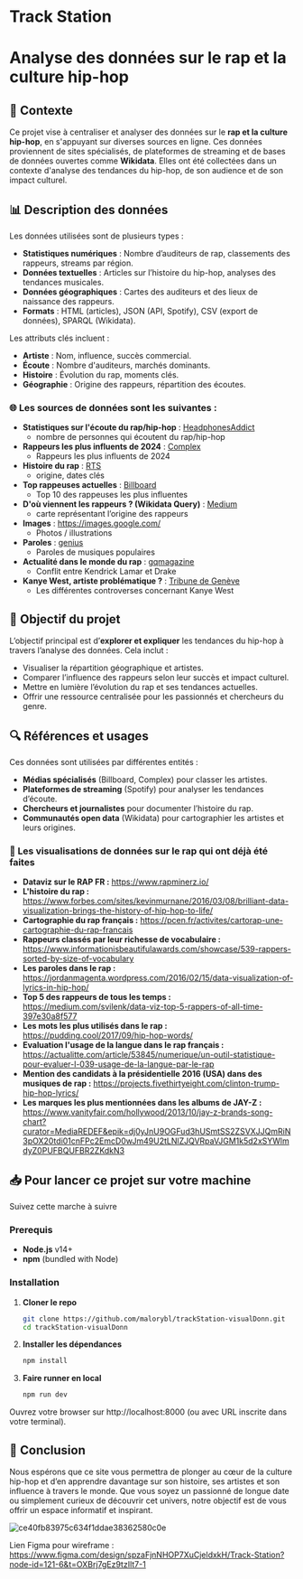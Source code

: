 # Track Station

# Analyse des données sur le rap et la culture hip-hop

## 📌 Contexte

Ce projet vise à centraliser et analyser des données sur le **rap et la culture hip-hop**, en s'appuyant sur diverses sources en ligne. Ces données proviennent de sites spécialisés, de plateformes de streaming et de bases de données ouvertes comme **Wikidata**. Elles ont été collectées dans un contexte d'analyse des tendances du hip-hop, de son audience et de son impact culturel.

## 📊 Description des données

Les données utilisées sont de plusieurs types :

- **Statistiques numériques** : Nombre d’auditeurs de rap, classements des rappeurs, streams par région.
- **Données textuelles** : Articles sur l’histoire du hip-hop, analyses des tendances musicales.
- **Données géographiques** : Cartes des auditeurs et des lieux de naissance des rappeurs.
- **Formats** : HTML (articles), JSON (API, Spotify), CSV (export de données), SPARQL (Wikidata).

Les attributs clés incluent :

- **Artiste** : Nom, influence, succès commercial.
- **Écoute** : Nombre d'auditeurs, marchés dominants.
- **Histoire** : Évolution du rap, moments clés.
- **Géographie** : Origine des rappeurs, répartition des écoutes.

### 🌐 Les sources de données sont les suivantes :

- **Statistiques sur l'écoute du rap/hip-hop** : [HeadphonesAddict](https://headphonesaddict.com/rap-and-hip-hop-statistics/#How-many-people-listen-to-rap-and-hip-hop)
  - nombre de personnes qui écoutent du rap/hip-hop
- **Rappeurs les plus influents de 2024** : [Complex](https://www.complex.com/music/a/dimassanfiorenzo/best-rappers-right-now)
  - Rappeurs les plus influents de 2024
- **Histoire du rap** : [RTS](https://www.rts.ch/info/culture/musiques/10648955-les-moments-cles-de-lhistoire-du-rap.html#chap05)
  - origine, dates clés
- **Top rappeuses actuelles** : [Billboard](https://www.billboard.com/lists/female-rappers-best-hip-hop/)
  - Top 10 des rappeuses les plus influentes
- **D'où viennent les rappeurs ? (Wikidata Query)** : [Medium](https://medium.com/@mark.reuter/a-hip-hop-world-map-7472a66da6a3)
  - carte représentant l’origine des rappeurs
- **Images** : https://images.google.com/
  - Photos / illustrations
- **Paroles** : [genius](https://genius.com/)
  - Paroles de musiques populaires
- **Actualité dans le monde du rap** : [gqmagazine](https://www.gqmagazine.fr/article/kendrick-lamar-drake-clash)
  - Conflit entre Kendrick Lamar et Drake
- **Kanye West, artiste problématique ?** : [Tribune de Genève](https://www.tdg.ch/kanye-west-symptome-d-une-amerique-malade-du-fascisme-209342118876)
  - Les différentes controverses concernant Kanye West

## 🎯 Objectif du projet

L’objectif principal est d’**explorer et expliquer** les tendances du hip-hop à travers l’analyse des données. Cela inclut :

- Visualiser la répartition géographique et artistes.
- Comparer l’influence des rappeurs selon leur succès et impact culturel.
- Mettre en lumière l’évolution du rap et ses tendances actuelles.
- Offrir une ressource centralisée pour les passionnés et chercheurs du genre.

## 🔍 Références et usages

Ces données sont utilisées par différentes entités :

- **Médias spécialisés** (Billboard, Complex) pour classer les artistes.
- **Plateformes de streaming** (Spotify) pour analyser les tendances d’écoute.
- **Chercheurs et journalistes** pour documenter l’histoire du rap.
- **Communautés open data** (Wikidata) pour cartographier les artistes et leurs origines.

### 👾 Les visualisations de données sur le rap qui ont déjà été faites

- **Dataviz sur le RAP FR :** https://www.rapminerz.io/
- **L'histoire du rap :** https://www.forbes.com/sites/kevinmurnane/2016/03/08/brilliant-data-visualization-brings-the-history-of-hip-hop-to-life/
- **Cartographie du rap français :** https://pcen.fr/activites/cartorap-une-cartographie-du-rap-francais
- **Rappeurs classés par leur richesse de vocabulaire :** https://www.informationisbeautifulawards.com/showcase/539-rappers-sorted-by-size-of-vocabulary
- **Les paroles dans le rap :** https://jordanmagenta.wordpress.com/2016/02/15/data-visualization-of-lyrics-in-hip-hop/
- **Top 5 des rappeurs de tous les temps :** https://medium.com/svilenk/data-viz-top-5-rappers-of-all-time-397e30a8f577
- **Les mots les plus utilisés dans le rap :** https://pudding.cool/2017/09/hip-hop-words/
- **Evaluation l'usage de la langue dans le rap français :** https://actualitte.com/article/53845/numerique/un-outil-statistique-pour-evaluer-l-039-usage-de-la-langue-par-le-rap
- **Mention des candidats à la présidentielle 2016 (USA) dans des musiques de rap :** https://projects.fivethirtyeight.com/clinton-trump-hip-hop-lyrics/
- **Les marques les plus mentionnées dans les albums de JAY-Z :** https://www.vanityfair.com/hollywood/2013/10/jay-z-brands-song-chart?curator=MediaREDEF&epik=dj0yJnU9OGFud3hUSmtSS2ZSVXJJQmRiN3pOX20tdi01cnFPc2EmcD0wJm49U2tLNlZJQVRpaVJGM1k5d2xSYWlmdyZ0PUFBQUFBR2ZKdkN3


## 📥 Pour lancer ce projet sur votre machine

Suivez cette marche à suivre

### Prerequis

- **Node.js** v14+  
- **npm** (bundled with Node)

### Installation

1. **Cloner le repo**  
   ```bash
   git clone https://github.com/malorybl/trackStation-visualDonn.git
   cd trackStation-visualDonn


2. **Installer les dépendances**  
   ```bash
   npm install


3. **Faire runner en local**  
   ```bash
   npm run dev 

Ouvrez votre browser sur http://localhost:8000 (ou avec URL inscrite dans votre terminal).



## 🚀 Conclusion

Nous espérons que ce site vous permettra de plonger au cœur de la culture hip-hop et d’en apprendre davantage sur son histoire, ses artistes et son influence à travers le monde. Que vous soyez un passionné de longue date ou simplement curieux de découvrir cet univers, notre objectif est de vous offrir un espace informatif et inspirant.

![ce40fb83975c634f1ddae38362580c0e](https://github.com/user-attachments/assets/111e8740-7b35-438f-ae1f-d353c3ee646b)

Lien Figma pour wireframe : https://www.figma.com/design/spzaFjnNHOP7XuCjeldxkH/Track-Station?node-id=121-6&t=OXBrj7gEz9tzIlt7-1
